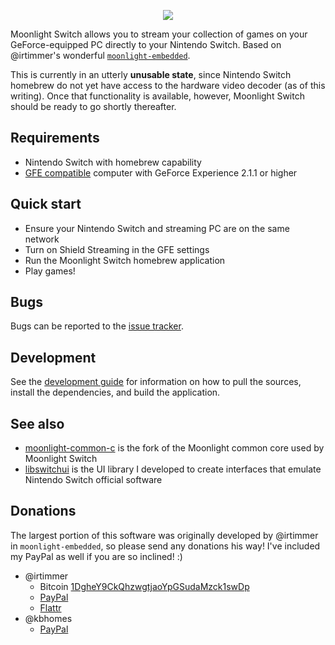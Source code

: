 <p align="center">
  <img src="https://raw.githubusercontent.com/kbhomes/moonlight-switch/master/data/moonlight_switch_logo.png" />
</p>

Moonlight Switch allows you to stream your collection of games on your GeForce-equipped PC directly to your Nintendo Switch. Based on @irtimmer's wonderful [`moonlight-embedded`](https://github.com/irtimmer/moonlight-embedded).

This is currently in an utterly **unusable state**, since Nintendo Switch homebrew do not yet have access to the hardware video decoder (as of this writing). Once that functionality is available, however, Moonlight Switch should be ready to go shortly thereafter.

## Requirements

* Nintendo Switch with homebrew capability
* [GFE compatible](http://shield.nvidia.com/play-pc-games/) computer with GeForce Experience 2.1.1 or higher

## Quick start

* Ensure your Nintendo Switch and streaming PC are on the same network
* Turn on Shield Streaming in the GFE settings
* Run the Moonlight Switch homebrew application
* Play games!

## Bugs

Bugs can be reported to the [issue tracker](https://github.com/kbhomes/moonlight-switch/issues).

## Development

See the [development guide](https://github.com/kbhomes/moonlight-switch/blob/master/DEVELOPMENT.md) for information on how to pull the sources, install the dependencies, and build the application.

## See also

- [moonlight-common-c](https://github.com/kbhomes/moonlight-common-c) is the fork of the Moonlight common core used by Moonlight Switch
- [libswitchui](https://github.com/kbhomes/libswitchui) is the UI library I developed to create interfaces that emulate Nintendo Switch official software

## Donations

The largest portion of this software was originally developed by @irtimmer in `moonlight-embedded`, so please send any donations his way! I've included my PayPal as well if you are so inclined! :)

- @irtimmer
    - Bitcoin [1DgheY9CkQhzwgtjaoYpGSudaMzck1swDp](bitcoin:1DgheY9CkQhzwgtjaoYpGSudaMzck1swDp)
    - [PayPal](https://www.paypal.me/itimmer)
    - [Flattr](https://flattr.com/submit/auto?fid=lz111v&url=https%3A%2F%2Fgithub.com%2Firtimmer%2Fmoonlight-embedded)
- @kbhomes
    - [PayPal](https://paypal.me/sajidanwar94)
